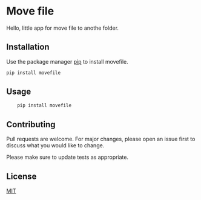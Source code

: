 # Move file

Hello, little app for move file to anothe folder.

## Installation

Use the package manager [pip](https://pip.pypa.io/en/stable/) to install movefile.

```bash
pip install movefile
```

## Usage

```python
    pip install movefile

```

## Contributing
Pull requests are welcome. For major changes, please open an issue first to discuss what you would like to change.

Please make sure to update tests as appropriate.

## License
[MIT](https://choosealicense.com/licenses/mit/)